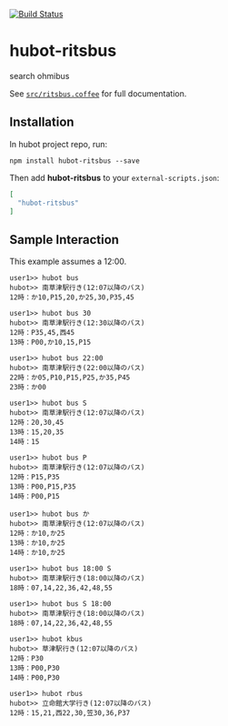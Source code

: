 [![Build Status](https://travis-ci.org/sinnershiki/hubot-ritsbus.svg?branch=master)](https://travis-ci.org/sinnershiki/hubot-ritsbus)


# hubot-ritsbus

search ohmibus

See [`src/ritsbus.coffee`](src/ritsbus.coffee) for full documentation.

## Installation

In hubot project repo, run:

`npm install hubot-ritsbus --save`

Then add **hubot-ritsbus** to your `external-scripts.json`:

```json
[
  "hubot-ritsbus"
]
```

## Sample Interaction

This example assumes a 12:00.

```
user1>> hubot bus
hubot>> 南草津駅行き(12:07以降のバス)
12時：か10,P15,20,か25,30,P35,45

user1>> hubot bus 30
hubot>> 南草津駅行き(12:30以降のバス)
12時：P35,45,西45
13時：P00,か10,15,P15

user1>> hubot bus 22:00
hubot>> 南草津駅行き(22:00以降のバス)
22時：か05,P10,P15,P25,か35,P45
23時：か00

user1>> hubot bus S
hubot>> 南草津駅行き(12:07以降のバス)
12時：20,30,45
13時：15,20,35
14時：15

user1>> hubot bus P
hubot>> 南草津駅行き(12:07以降のバス)
12時：P15,P35
13時：P00,P15,P35
14時：P00,P15

user1>> hubot bus か
hubot>> 南草津駅行き(12:07以降のバス)
12時：か10,か25
13時：か10,か25
14時：か10,か25

user1>> hubot bus 18:00 S
hubot>> 南草津駅行き(18:00以降のバス)
18時：07,14,22,36,42,48,55

user1>> hubot bus S 18:00
hubot>> 南草津駅行き(18:00以降のバス)
18時：07,14,22,36,42,48,55

user1>> hubot kbus
hubot>> 草津駅行き(12:07以降のバス)
12時：P30
13時：P00,P30
14時：P00,P30

user1>> hubot rbus
hubot>> 立命館大学行き(12:07以降のバス)
12時：15,21,西22,30,笠30,36,P37
```
